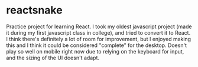# reactsnake

Practice project for learning React. I took my oldest javascript project (made it during my first javascript class in college), and tried to convert it to React. I think there's definitely a lot of room for improvement, but I enjoyed making this and I think it could be considered "complete" for the desktop. Doesn't play so well on mobile right now due to relying on the keyboard for input, and the sizing of the UI doesn't adapt.
